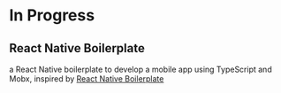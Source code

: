 # In Progress 
## React Native Boilerplate
a React Native boilerplate to develop a mobile app using TypeScript and Mobx, inspired by [React Native Boilerplate](https://github.com/thecodingmachine/react-native-boilerplate)

